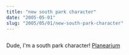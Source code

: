 ```yaml
--- 
title: "new south park character"
date: "2005-05-01"
slug: "2005/05/01/new-south-park-character"
---
```

<img src="http://michael.thegrebs.com/wp-content/southpark.png" alt="" />

Dude, I'm a south park character!
<a href="http://www.planearium2.de/flash/sp-studio-e.html">Planearium</a>
<div style="clear: right">
&nbsp;
</div>
